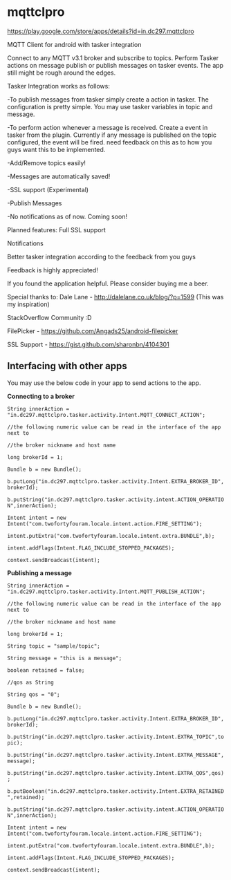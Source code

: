 # mqttclpro 

https://play.google.com/store/apps/details?id=in.dc297.mqttclpro

MQTT Client for android with tasker integration


Connect to any MQTT v3.1 broker and subscribe to topics. Perform Tasker actions on message publish or publish messages on tasker events. The app still might be rough around the edges.

Tasker Integration works as follows:

-To publish messages from tasker simply create a action in tasker. The configuration is pretty simple. You may use tasker variables in topic and message.

-To perform action whenever a message is received. Create a event in tasker from the plugin. Currently if any message is published on the topic configured, the event will be fired. need feedback on this as to how you guys want this to be implemented.

-Add/Remove topics easily!

-Messages are automatically saved!

-SSL support (Experimental)

-Publish Messages

-No notifications as of now. Coming soon!

Planned features: Full SSL support

Notifications

Better tasker integration according to the feedback from you guys

Feedback is highly appreciated!

If you found the application helpful. Please consider buying me a beer.

Special thanks to: Dale Lane - http://dalelane.co.uk/blog/?p=1599 (This was my inspiration)

StackOverflow Community :D

FilePicker - https://github.com/Angads25/android-filepicker

SSL Support - https://gist.github.com/sharonbn/4104301

## Interfacing with other apps

You may use the below code in your app to send actions to the app.

**Connecting to a broker**

`String innerAction = "in.dc297.mqttclpro.tasker.activity.Intent.MQTT_CONNECT_ACTION";`

`//the following numeric value can be read in the interface of the app next to`

`//the broker nickname and host name`

`long brokerId = 1;`

`Bundle b = new Bundle();`

`b.putLong("in.dc297.mqttclpro.tasker.activity.Intent.EXTRA_BROKER_ID",brokerId);`

`b.putString("in.dc297.mqttclpro.tasker.activity.intent.ACTION_OPERATION",innerAction);`

`Intent intent = new Intent("com.twofortyfouram.locale.intent.action.FIRE_SETTING");`

`intent.putExtra("com.twofortyfouram.locale.intent.extra.BUNDLE",b);`

`intent.addFlags(Intent.FLAG_INCLUDE_STOPPED_PACKAGES);`

`context.sendBroadcast(intent);`

**Publishing a message**

`String innerAction = "in.dc297.mqttclpro.tasker.activity.Intent.MQTT_PUBLISH_ACTION";`

`//the following numeric value can be read in the interface of the app next to`

`//the broker nickname and host name`

`long brokerId = 1;`

`String topic = "sample/topic";`

`String message = "this is a message";`

`boolean retained = false;`

`//qos as String`

`String qos = "0";`

`Bundle b = new Bundle();`

`b.putLong("in.dc297.mqttclpro.tasker.activity.Intent.EXTRA_BROKER_ID",brokerId);`

`b.putString("in.dc297.mqttclpro.tasker.activity.Intent.EXTRA_TOPIC",topic);`

`b.putString("in.dc297.mqttclpro.tasker.activity.Intent.EXTRA_MESSAGE",message);`

`b.putString("in.dc297.mqttclpro.tasker.activity.Intent.EXTRA_QOS",qos);`

`b.putBoolean("in.dc297.mqttclpro.tasker.activity.Intent.EXTRA_RETAINED",retained);`

`b.putString("in.dc297.mqttclpro.tasker.activity.intent.ACTION_OPERATION",innerAction);`

`Intent intent = new Intent("com.twofortyfouram.locale.intent.action.FIRE_SETTING");`

`intent.putExtra("com.twofortyfouram.locale.intent.extra.BUNDLE",b);`

`intent.addFlags(Intent.FLAG_INCLUDE_STOPPED_PACKAGES);`

`context.sendBroadcast(intent);`
